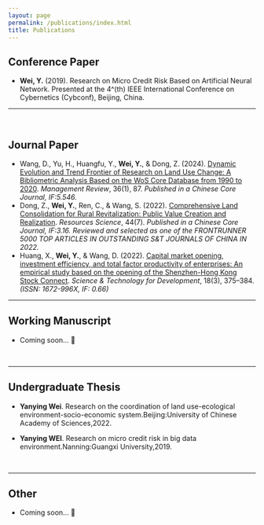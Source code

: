 ```yaml
---
layout: page
permalink: /publications/index.html
title: Publications
---
```




## Conference Paper

- **Wei, Y.** (2019). Research on Micro Credit Risk Based on Artificial Neural Network. Presented at the 4^(th) IEEE International Conference on Cybernetics (Cybconf), Beijing, China.

---

  <br>

## Journal Paper

-  Wang, D., Yu, H., Huangfu, Y., **Wei, Y.**, \& Dong, Z. (2024). [Dynamic Evolution and Trend Frontier of Research on Land Use Change: A Bibliometric Analysis Based on the WoS Core Database from 1990 to 2020](http://123.57.61.11/jweb_glpl/CN/Y2024/V36/I1/87). _Management Review_, 36(1), 87. _Published in a Chinese Core Journal, IF:5.546._
-  Dong, Z., **Wei, Y.**, Ren, C., & Wang, S. (2022). [Comprehensive Land Consolidation for Rural Revitalization: Public Value Creation and Realization](https://doi.org/10.18402/resci.2022.07.01). _Resources Science_, 44(7). _Published in a Chinese Core Journal, IF:3.16. Reviewed and selected as one of the FRONTRUNNER 5000 TOP ARTICLES IN OUTSTANDING S\&T JOURNALS OF CHINA IN 2022._
-  Huang, X., **Wei, Y.**, & Wang, D. (2022). [Capital market opening, investment efficiency, and total factor productivity of enterprises: An empirical study based on the opening of the Shenzhen-Hong Kong Stock Connect](https://www.chinastd.net/kjcjfz/article/html/20220214002). _Science & Technology for Development_, 18(3), 375–384. _(ISSN: 1672-996X, IF: 0.66)_

---

## Working Manuscript

- Coming soon... 🚀

  <br>

---

## Undergraduate Thesis

- **Yanying Wei**. Research on the coordination of land use-ecological environment-socio-economic system.Beijing:University of Chinese Academy of Sciences,2022.

- **Yanying WEI**. Research on micro credit risk in big data environment.Nanning:Guangxi University,2019.

  <br>

---

## Other 

- Coming soon... 🚀